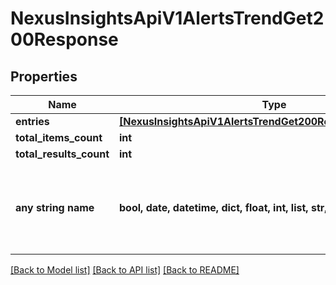 # NexusInsightsApiV1AlertsTrendGet200Response


## Properties
Name | Type | Description | Notes
------------ | ------------- | ------------- | -------------
**entries** | [**[NexusInsightsApiV1AlertsTrendGet200ResponseEntriesInner]**](NexusInsightsApiV1AlertsTrendGet200ResponseEntriesInner.md) |  | [optional] 
**total_items_count** | **int** |  | [optional] 
**total_results_count** | **int** |  | [optional] 
**any string name** | **bool, date, datetime, dict, float, int, list, str, none_type** | any string name can be used but the value must be the correct type | [optional]

[[Back to Model list]](../README.md#documentation-for-models) [[Back to API list]](../README.md#documentation-for-api-endpoints) [[Back to README]](../README.md)


